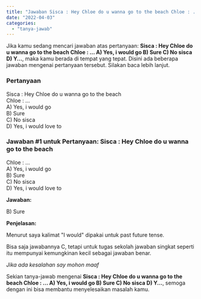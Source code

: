 ```yaml
---
title: "Jawaban Sisca : Hey Chloe do u wanna go to the beach Chloe : ... A) Yes, i would go B) Sure C) No sisca D) Y..."
date: "2022-04-03"
categories: 
  - "tanya-jawab"
---
```


Jika kamu sedang mencari jawaban atas pertanyaan: **Sisca : Hey Chloe do u wanna go to the beach Chloe : ... A) Yes, i would go B) Sure C) No sisca D) Y...**, maka kamu berada di tempat yang tepat. Disini ada beberapa jawaban mengenai pertanyaan tersebut. Silakan baca lebih lanjut.

### Pertanyaan

Sisca : Hey Chloe do u wanna go to the beach  
Chloe : ...  
A) Yes, i would go  
B) Sure  
C) No sisca  
D) Yes, i would love to ​

### Jawaban #1 untuk Pertanyaan: Sisca : Hey Chloe do u wanna go to the beach  
Chloe : ...  
A) Yes, i would go  
B) Sure  
C) No sisca  
D) Yes, i would love to ​

**Jawaban:**

B) Sure

**Penjelasan:**

Menurut saya kalimat "I would" dipakai untuk past future tense.

Bisa saja jawabannya C, tetapi untuk tugas sekolah jawaban singkat seperti itu mempunyai kemungkinan kecil sebagai jawaban benar.

_Jika_ _ada_ _kesalahan_ _say_ _mohon_ _maaf_

Sekian tanya-jawab mengenai **Sisca : Hey Chloe do u wanna go to the beach Chloe : ... A) Yes, i would go B) Sure C) No sisca D) Y...**, semoga dengan ini bisa membantu menyelesaikan masalah kamu.
